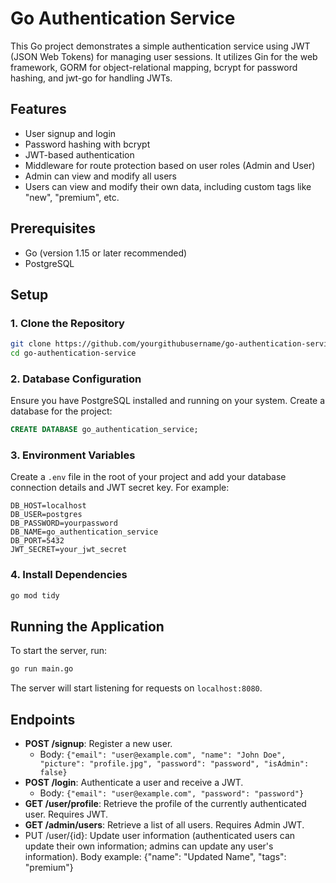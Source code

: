 # Go Authentication Service

This Go project demonstrates a simple authentication service using JWT (JSON Web Tokens) for managing user sessions. It utilizes Gin for the web framework, GORM for object-relational mapping, bcrypt for password hashing, and jwt-go for handling JWTs.

## Features

- User signup and login
- Password hashing with bcrypt
- JWT-based authentication
- Middleware for route protection based on user roles (Admin and User)
- Admin can view and modify all users
- Users can view and modify their own data, including custom tags like "new", "premium", etc.

## Prerequisites

- Go (version 1.15 or later recommended)
- PostgreSQL

## Setup

### 1. Clone the Repository

```bash
git clone https://github.com/yourgithubusername/go-authentication-service.git
cd go-authentication-service
```

### 2. Database Configuration

Ensure you have PostgreSQL installed and running on your system. Create a database for the project:

```sql
CREATE DATABASE go_authentication_service;
```

### 3. Environment Variables

Create a `.env` file in the root of your project and add your database connection details and JWT secret key. For example:

```env
DB_HOST=localhost
DB_USER=postgres
DB_PASSWORD=yourpassword
DB_NAME=go_authentication_service
DB_PORT=5432
JWT_SECRET=your_jwt_secret
```

### 4. Install Dependencies

```bash
go mod tidy
```

## Running the Application

To start the server, run:

```bash
go run main.go
```

The server will start listening for requests on `localhost:8080`.

## Endpoints

- **POST /signup**: Register a new user.
  - Body: `{"email": "user@example.com", "name": "John Doe", "picture": "profile.jpg", "password": "password", "isAdmin": false}`
- **POST /login**: Authenticate a user and receive a JWT.
  - Body: `{"email": "user@example.com", "password": "password"}`
- **GET /user/profile**: Retrieve the profile of the currently authenticated user. Requires JWT.
- **GET /admin/users**: Retrieve a list of all users. Requires Admin JWT.
- PUT /user/{id}: Update user information (authenticated users can update their own information; admins can update any user's information).
Body example: {"name": "Updated Name", "tags": "premium"}

